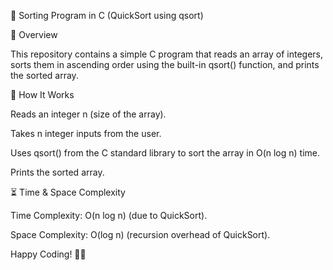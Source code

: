 🚀 Sorting Program in C (QuickSort using qsort)

📌 Overview

This repository contains a simple C program that reads an array of integers, sorts them in ascending order using the built-in qsort() function, and prints the sorted array.

🔧 How It Works

Reads an integer n (size of the array).

Takes n integer inputs from the user.

Uses qsort() from the C standard library to sort the array in O(n log n) time.

Prints the sorted array.


⏳ Time & Space Complexity

Time Complexity: O(n log n) (due to QuickSort).

Space Complexity: O(log n) (recursion overhead of QuickSort).

Happy Coding! 🎯💡
